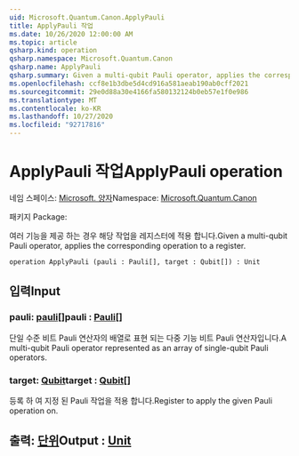 ```yaml
---
uid: Microsoft.Quantum.Canon.ApplyPauli
title: ApplyPauli 작업
ms.date: 10/26/2020 12:00:00 AM
ms.topic: article
qsharp.kind: operation
qsharp.namespace: Microsoft.Quantum.Canon
qsharp.name: ApplyPauli
qsharp.summary: Given a multi-qubit Pauli operator, applies the corresponding operation to a register.
ms.openlocfilehash: ccf8e1b3dbe5d4cd916a581aeab190ab0cff2021
ms.sourcegitcommit: 29e0d88a30e4166fa580132124b0eb57e1f0e986
ms.translationtype: MT
ms.contentlocale: ko-KR
ms.lasthandoff: 10/27/2020
ms.locfileid: "92717816"
---
```

# <a name="applypauli-operation"></a><span data-ttu-id="d37b4-102">ApplyPauli 작업</span><span class="sxs-lookup"><span data-stu-id="d37b4-102">ApplyPauli operation</span></span>

<span data-ttu-id="d37b4-103">네임 스페이스: [Microsoft. 양자](xref:Microsoft.Quantum.Canon)</span><span class="sxs-lookup"><span data-stu-id="d37b4-103">Namespace: [Microsoft.Quantum.Canon](xref:Microsoft.Quantum.Canon)</span></span>

<span data-ttu-id="d37b4-104">패키지 [](https://nuget.org/packages/)</span><span class="sxs-lookup"><span data-stu-id="d37b4-104">Package: [](https://nuget.org/packages/)</span></span>


<span data-ttu-id="d37b4-105">여러 기능을 제공 하는 경우 해당 작업을 레지스터에 적용 합니다.</span><span class="sxs-lookup"><span data-stu-id="d37b4-105">Given a multi-qubit Pauli operator, applies the corresponding operation to a register.</span></span>

```qsharp
operation ApplyPauli (pauli : Pauli[], target : Qubit[]) : Unit
```


## <a name="input"></a><span data-ttu-id="d37b4-106">입력</span><span class="sxs-lookup"><span data-stu-id="d37b4-106">Input</span></span>

### <a name="pauli--pauli"></a><span data-ttu-id="d37b4-107">pauli: [pauli](xref:microsoft.quantum.lang-ref.pauli)[]</span><span class="sxs-lookup"><span data-stu-id="d37b4-107">pauli : [Pauli](xref:microsoft.quantum.lang-ref.pauli)[]</span></span>

<span data-ttu-id="d37b4-108">단일 수준 비트 Pauli 연산자의 배열로 표현 되는 다중 기능 비트 Pauli 연산자입니다.</span><span class="sxs-lookup"><span data-stu-id="d37b4-108">A multi-qubit Pauli operator represented as an array of single-qubit Pauli operators.</span></span>


### <a name="target--qubit"></a><span data-ttu-id="d37b4-109">target: [Qubit](xref:microsoft.quantum.lang-ref.qubit)</span><span class="sxs-lookup"><span data-stu-id="d37b4-109">target : [Qubit](xref:microsoft.quantum.lang-ref.qubit)[]</span></span>

<span data-ttu-id="d37b4-110">등록 하 여 지정 된 Pauli 작업을 적용 합니다.</span><span class="sxs-lookup"><span data-stu-id="d37b4-110">Register to apply the given Pauli operation on.</span></span>



## <a name="output--unit"></a><span data-ttu-id="d37b4-111">출력: [단위](xref:microsoft.quantum.lang-ref.unit)</span><span class="sxs-lookup"><span data-stu-id="d37b4-111">Output : [Unit](xref:microsoft.quantum.lang-ref.unit)</span></span>

